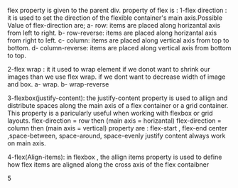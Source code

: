 flex property is given to the parent div.
property of flex is :
1-flex direction : it is used to set the direction of the flexible container's main axis.Possible Value of flex-direction are;
   a- row: items are placed along horizantal axis from left to right.
   b- row-reverse: items are placed along horizantal axis from right  to left.
   c- column: items are placed along vertical axis from top to bottom.
   d- column-reverse: items are placed along vertical axis from bottom to top.

2-flex wrap : it it used to wrap element if we donot want to shrink our images than we use flex wrap. if we dont want to decrease width of image and box.
   a- wrap.
   b- wrap-reverse

3-flexbox(justify-content): the justify-content property is used to allign and distribute spaces along the main axis of a flex container or a grid
  container. This property is a paricularly useful when working with flexbox or grid layouts.
  flex-direction = row then (main axis = horizantal)
  flex-direction = column then (main axis = vertical)
  property are : flex-start , flex-end center ,space-between, space-around, space-evenly
  justify content always work on main axis.

4-flex(Align-items): in flexbox , the allign items property is used to define how flex items are aligned along the cross axis of the flex contaibner

5

